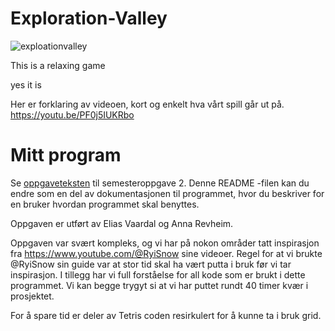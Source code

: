 # Exploration-Valley
![exploationvalley](https://user-images.githubusercontent.com/117365329/227992991-019a5de2-fd8c-4841-b48d-3fc7854744be.png)


This is a relaxing game

yes it is

Her er forklaring av videoen, kort og enkelt hva vårt spill går ut på.
https://youtu.be/PF0j5IUKRbo



# Mitt program

Se [oppgaveteksten](./OPPGAVETEKST.md) til semesteroppgave 2. Denne README -filen kan du endre som en del av dokumentasjonen til programmet, hvor du beskriver for en bruker hvordan programmet skal benyttes.



Oppgaven er utført av Elias Vaardal og Anna Revheim.

Oppgaven var svært kompleks, og vi har på nokon områder tatt inspirasjon fra https://www.youtube.com/@RyiSnow sine videoer.
Regel for at vi brukte @RyiSnow sin guide var at stor tid skal ha vært putta i bruk før vi tar inspirasjon.
I tillegg har vi full forståelse for all kode som er brukt i dette programmet. Vi kan begge trygyt si at vi har
puttet rundt 40 timer kvær i prosjektet.

For å spare tid er deler av Tetris coden resirkulert for å kunne ta i bruk grid. 

